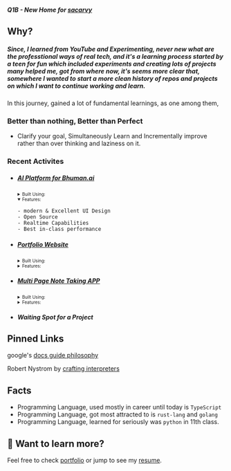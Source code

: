 ##### Q1B - New Home for [sacarvy](github.com/sacarvy)

## Why?

##### Since, I learned from YouTube and Experimenting, never new what are the professtional ways of real tech, and it's a learning process started by a teen for fun which included experiments and creating lots of projects many helped me, got from where now, it's seems more clear that, somewhere I wanted to start a more clean history of repos and projects on which I want to continue working and learn.  

In this journey, gained a lot of fundamental learnings, as one among them,

### Better than nothing, Better than Perfect

- Clarify your goal, Simultaneously Learn and Incrementally improve rather than over thinking and laziness on it.

<!-- #### Although, Projects speaks more profoundly for a developer than he himself! -->
<!-- a note taking app, building with modern stack  -->

### Recent Activites
- ##### [AI Platform for Bhuman.ai]()
  <details>
    <summary style="font-size:10px;" >Built Using:</summary>
     
    ```
  - web-framework `Solidjs`
  - css-framework `Tailwindcss`
  - programming language: `TypeScript`
  - API-Layer `Axios`
    ```
  </details>
  <details open>
    <summary style="font-size:10px;" >Features:</summary>
     
    ```
  - modern & Excellent UI Design
  - Open Source
  - Realtime Capabilities
  - Best in-class performance
    ```
  </details>
- ##### [Portfolio Website]()
  <details>
    <summary style="font-size:10px;" >Built Using:</summary>
     
    ```
  - web-framework `Astro` using `Solidjs`
  - css-framework `Tailwindcss`
  - programming language: `TypeScript`
    ```
  </details>
  <details>
    <summary style="font-size:10px;" >Features:</summary>
     
    ```
  - SEO Friendly
  - Dark Mode
  - Fully Static Site
    ```
  </details>
  
- ##### [Multi Page Note Taking APP]()
  <details>
    <summary style="font-size:10px;" >Built Using:</summary>
     
    ```
  - web-framework `Vue` using `Nuxt`
  - css-framework `Tailwindcss`
  - programming language: `TypeScript`
  - database `Cloudflare Workers KV`
    ```
  </details>
  <details>
    <summary style="font-size:10px;" >Features:</summary>
     
    ```
  - modern & Excellent UI Design
  - Open Source
  - Realtime Capabilities
  - Best in-class performance
    ```
  </details>

- ##### Waiting Spot for a Project

## Pinned Links

google's [docs guide philosophy](https://google.github.io/styleguide/docguide/philosophy.html)

Robert Nystrom by [crafting interpreters](https://craftinginterpreters.com/contents.html) 

## Facts

- Programming Language, used mostly in career until today is `TypeScript`
- Programming Language, got most attracted to is `rust-lang` and `golang`
- Programming Language, learned for seriously was `python` in 11th class.

## 👀 Want to learn more?

Feel free to check [portfolio](https://docs.astro.build) or jump to see my [resume](https://astro.build/chat).
